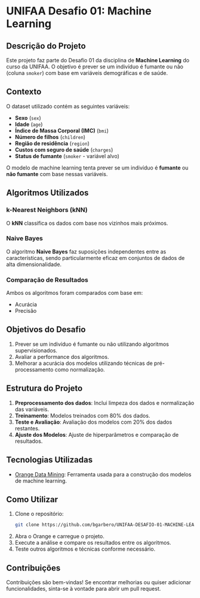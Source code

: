 # UNIFAA Desafio 01: Machine Learning

## Descrição do Projeto
Este projeto faz parte do Desafio 01 da disciplina de **Machine Learning** do curso da UNIFAA. O objetivo é prever se um indivíduo é fumante ou não (coluna `smoker`) com base em variáveis demográficas e de saúde.

## Contexto
O dataset utilizado contém as seguintes variáveis:
- **Sexo** (`sex`)
- **Idade** (`age`)
- **Índice de Massa Corporal (IMC)** (`bmi`)
- **Número de filhos** (`children`)
- **Região de residência** (`region`)
- **Custos com seguro de saúde** (`charges`)
- **Status de fumante** (`smoker` - variável alvo)

O modelo de machine learning tenta prever se um indivíduo é **fumante** ou **não fumante** com base nessas variáveis.

## Algoritmos Utilizados
### k-Nearest Neighbors (kNN)
O **kNN** classifica os dados com base nos vizinhos mais próximos.

### Naive Bayes
O algoritmo **Naive Bayes** faz suposições independentes entre as características, sendo particularmente eficaz em conjuntos de dados de alta dimensionalidade.

### Comparação de Resultados
Ambos os algoritmos foram comparados com base em:
- Acurácia
- Precisão

## Objetivos do Desafio
1. Prever se um indivíduo é fumante ou não utilizando algoritmos supervisionados.
2. Avaliar a performance dos algoritmos.
3. Melhorar a acurácia dos modelos utilizando técnicas de pré-processamento como normalização.

## Estrutura do Projeto
1. **Preprocessamento dos dados**: Inclui limpeza dos dados e normalização das variáveis.
2. **Treinamento**: Modelos treinados com 80% dos dados.
3. **Teste e Avaliação**: Avaliação dos modelos com 20% dos dados restantes.
4. **Ajuste dos Modelos**: Ajuste de hiperparâmetros e comparação de resultados.

## Tecnologias Utilizadas
- [Orange Data Mining](https://orangedatamining.com/): Ferramenta usada para a construção dos modelos de machine learning.

## Como Utilizar
1. Clone o repositório:
   ```bash
   git clone https://github.com/bgarbero/UNIFAA-DESAFIO-01-MACHINE-LEARNING.git
2. Abra o Orange e carregue o projeto.
3. Execute a análise e compare os resultados entre os algoritmos.
4. Teste outros algoritmos e técnicas conforme necessário.

## Contribuições
Contribuições são bem-vindas! Se encontrar melhorias ou quiser adicionar funcionalidades, sinta-se à vontade para abrir um pull request.
